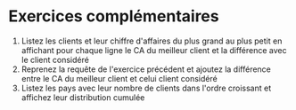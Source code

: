 # Exercices complémentaires

1. Listez les clients et leur chiffre d'affaires du plus grand au plus petit en affichant pour chaque ligne le CA du meilleur client et la différence avec le client considéré
1. Reprenez la requête de l'exercice précédent et ajoutez la différence entre le CA du meilleur client et celui client considéré
1. Listez les pays avec leur nombre de clients dans l'ordre croissant et affichez leur distribution cumulée 